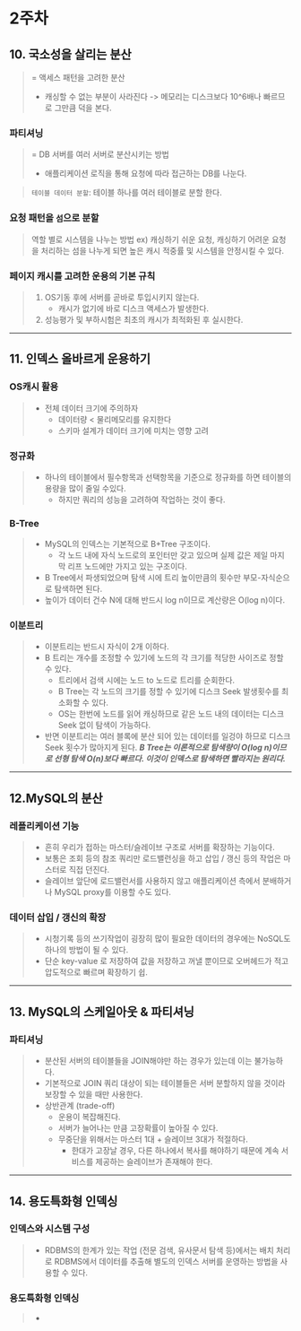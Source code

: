 # 2주차

## 10. 국소성을 살리는 분산
> = 액세스 패턴을 고려한 분산
> - 캐싱할 수 없는 부분이 사라진다 -> 메모리는 디스크보다 10^6배나 빠르므로 그만큼 덕을 본다.

### 파티셔닝
> = DB 서버를 여러 서버로 분산시키는 방법
> - 애플리케이션 로직을 통해 요청에 따라 접근하는 DB를 나눈다.

> `테이블 데이터 분할`: 테이블 하나를 여러 테이블로 분할 한다.

### 요청 패턴을 `섬`으로 분할
> 역할 별로 시스템을 나누는 방법
> ex) 캐싱하기 쉬운 요청, 캐싱하기 어려운 요청을 처리하는 섬을 나누게 되면 높은 캐시 적중률 및 시스템을 안정시킬 수 있다.

### 페이지 캐시를 고려한 운용의 기본 규칙
> 1. OS기동 후에 서버를 곧바로 투입시키지 않는다.
>     - 캐시가 없기에 바로 디스크 액세스가 발생한다.
> 2. 성능평가 및 부하시험은 최초의 캐시가 최적화된 후 실시한다.

- - -

## 11. 인덱스 올바르게 운용하기

### OS캐시 활용
> - 전체 데이터 크기에 주의하자
>   - 데이터량 < 물리메모리를 유지한다
>   - 스키마 설계가 데이터 크기에 미치는 영향 고려
### 정규화
> - 하나의 테이블에서 필수항목과 선택항목을 기준으로 정규화를 하면 테이블의 용량을 많이 줄일 수있다.
>   - 하지만 쿼리의 성능을 고려하여 작업하는 것이 좋다.

### B-Tree
> - MySQL의 인덱스는 기본적으로 B+Tree 구조이다.
>   - 각 노드 내에 자식 노드로의 포인터만 갖고 있으며 실제 값은 제일 마지막 리프 노드에만 가지고 있는 구조이다.
> - B Tree에서 파생되었으며 탐색 시에 트리 높이만큼의 횟수만 부모-자식순으로 탐색하면 된다.
> - 높이가 데이터 건수 N에 대해 반드시 log n이므로 계산량은 O(log n)이다.

### 이분트리
> - 이분트리는 반드시 자식이 2개 이하다.
> - B 트리는 개수를 조정할 수 있기에 노드의 각 크기를 적당한 사이즈로 정할 수 있다.
>   - 트리에서 검색 시에는 노드 to 노드로 트리를 순회한다.
>   - B Tree는 각 노드의 크기를 정할 수 있기에 디스크 Seek 발생횟수를 최소화할 수 있다.
>   - OS는 한번에 노드를 읽어 캐싱하므로 같은 노드 내의 데이터는 디스크 Seek 없이 탐색이 가능하다.
> - 반면 이분트리는 여러 블록에 분산 되어 있는 데이터를 일겅야 하므로 디스크 Seek 횟수가 많아지게 된다.
***B Tree는 이론적으로 탐색량이 O(log n)이므로 선형 탐색 O(n)보다 빠르다. 이것이 인덱스로 탐색하면 빨라지는 원리다.***

- - -

## 12.MySQL의 분산

### 레플리케이션 기능
> - 흔히 우리가 접하는 마스터/슬레이브 구조로 서버를 확장하는 기능이다.
> - 보통은 조회 등의 참조 쿼리만 로드밸런싱을 하고 삽입 / 갱신 등의 작업은 마스터로 직접 던진다.
> - 슬레이브 앞단에 로드밸런서를 사용하지 않고 애플리케이션 측에서 분배하거나 MySQL proxy를 이용할 수도 있다.

### 데이터 삽입 / 갱신의 확장
> - 시청기록 등의 쓰기작업이 굉장히 많이 필요한 데이터의 경우에는 NoSQL도 하나의 방법이 될 수 있다.
> - 단순 key-value 로 저장하여 값을 저장하고 꺼낼 뿐이므로 오버헤드가 적고 압도적으로 빠르며 확장하기 쉽.

- - -

## 13. MySQL의 스케일아웃 & 파티셔닝

### 파티셔닝
> - 분산된 서버의 테이블들을 JOIN해야만 하는 경우가 있는데 이는 불가능하다.
> - 기본적으로 JOIN 쿼리 대상이 되는 테이블들은 서버 분할하지 않을 것이라 보장할 수 있을 때만 사용한다.
> - 상반관계 (trade-off)
>   - 운용이 복잡해진다.
>   - 서버가 늘어나는 만큼 고장확률이 높아질 수 있다.
>   - 무중단을 위해서는 마스터 1대 + 슬레이브 3대가 적절하다.
>     - 한대가 고장날 경우, 다른 하나에서 복사를 해야하기 때문에 계속 서비스를 제공하는 슬레이브가 존재해야 한다.

- - -

## 14. 용도특화형 인덱싱

### 인덱스와 시스템 구성
> - RDBMS의 한계가 있는 작업 (전문 검색, 유사문서 탐색 등)에서는 배치 처리로 RDBMS에서 데이터를 추출해 별도의 인덱스 서버를 운영하는 방법을 사용할 수 있다.
### 용도특화형 인덱싱
> - 
